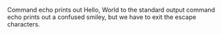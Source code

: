 Command echo prints out Hello, World to the standard output
command echo prints out a confused smiley, but we have to exit the escape characters.
